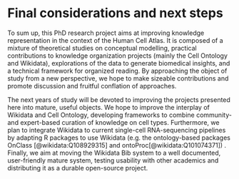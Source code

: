 # Final considerations and next steps

To sum up, this PhD research project aims at improving knowledge representation in the context of the Human Cell Atlas. 
It is composed of a mixture of theoretical studies on conceptual modelling, practical contributions to knowledge organization projects (mainly the Cell Ontology and Wikidata), explorations of the data to generate biomedical insights, and a technical framework for organized reading. 
By approaching the object of study from a new perspective, we hope to make sizeable contributions and promote discussion and fruitful conflation of approaches. 

The next years of study will be devoted to improving the projects presented here into mature, useful objects. 
We hope to improve the interplay of Wikidata and Cell Ontology, developing frameworks to combine community- and expert-based curation of knowledge on cell types. 
Furthermore, we plan to integrate Wikidata to current single-cell RNA-sequencing pipelines by adapting R packages to use Wikidata (e.g. the ontology-based packages OnClass [@wikidata:Q108929315] and ontoProc[@wikidata:Q101074371]) . 
Finally, we aim at moving the Wikidata Bib system to a well documented, user-friendly mature system, testing usability with other academics and distributing it as a durable open-source project. 